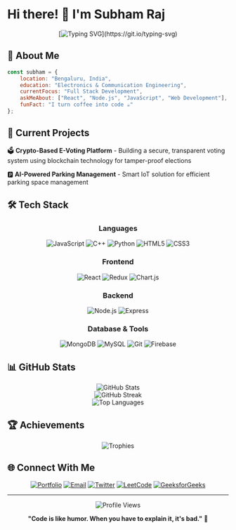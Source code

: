 # Hi there! 👋 I'm Subham Raj

<div align="center">
  
[![Typing SVG](https://readme-typing-svg.herokuapp.com?font=Fira+Code&pause=1000&color=00F7FF&center=true&vCenter=true&width=435&lines=Full+Stack+Developer;MERN+Stack+Enthusiast;Problem+Solver;Building+the+Future!)](https://git.io/typing-svg)

</div>

## 🚀 About Me

```javascript
const subham = {
    location: "Bengaluru, India",
    education: "Electronics & Communication Engineering",
    currentFocus: "Full Stack Development",
    askMeAbout: ["React", "Node.js", "JavaScript", "Web Development"],
    funFact: "I turn coffee into code ☕️"
};
```

## 🔭 Current Projects

🗳️ **Crypto-Based E-Voting Platform** - Building a secure, transparent voting system using blockchain technology for tamper-proof elections

🅿️ **AI-Powered Parking Management** - Smart IoT solution for efficient parking space management

## 🛠️ Tech Stack

<div align="center">

### Languages
![JavaScript](https://img.shields.io/badge/-JavaScript-F7DF1E?style=for-the-badge&logo=javascript&logoColor=black)
![C++](https://img.shields.io/badge/-C++-00599C?style=for-the-badge&logo=cplusplus&logoColor=white)
![Python](https://img.shields.io/badge/-Python-3776AB?style=for-the-badge&logo=python&logoColor=white)
![HTML5](https://img.shields.io/badge/-HTML5-E34F26?style=for-the-badge&logo=html5&logoColor=white)
![CSS3](https://img.shields.io/badge/-CSS3-1572B6?style=for-the-badge&logo=css3&logoColor=white)

### Frontend
![React](https://img.shields.io/badge/-React-61DAFB?style=for-the-badge&logo=react&logoColor=black)
![Redux](https://img.shields.io/badge/-Redux-764ABC?style=for-the-badge&logo=redux&logoColor=white)
![Chart.js](https://img.shields.io/badge/-Chart.js-FF6384?style=for-the-badge&logo=chartdotjs&logoColor=white)

### Backend
![Node.js](https://img.shields.io/badge/-Node.js-339933?style=for-the-badge&logo=nodedotjs&logoColor=white)
![Express](https://img.shields.io/badge/-Express-000000?style=for-the-badge&logo=express&logoColor=white)

### Database & Tools
![MongoDB](https://img.shields.io/badge/-MongoDB-47A248?style=for-the-badge&logo=mongodb&logoColor=white)
![MySQL](https://img.shields.io/badge/-MySQL-4479A1?style=for-the-badge&logo=mysql&logoColor=white)
![Git](https://img.shields.io/badge/-Git-F05032?style=for-the-badge&logo=git&logoColor=white)
![Firebase](https://img.shields.io/badge/-Firebase-FFCA28?style=for-the-badge&logo=firebase&logoColor=black)

</div>

## 📊 GitHub Stats

<div align="center">
  <img src="https://github-readme-stats.vercel.app/api?username=subham-raj-01&show_icons=true&theme=radical" alt="GitHub Stats" />
</div>

<div align="center">
  <img src="https://github-readme-streak-stats.herokuapp.com/?user=subham-raj-01&theme=radical" alt="GitHub Streak" />
</div>

<div align="center">
  <img src="https://github-readme-stats.vercel.app/api/top-langs/?username=subham-raj-01&layout=compact&theme=radical" alt="Top Languages" />
</div>

## 🏆 Achievements

<div align="center">
  <img src="https://github-profile-trophy.vercel.app/?username=subham-raj-01&theme=radical&row=1&column=6" alt="Trophies" />
</div>

## 🌐 Connect With Me

<div align="center">

[![Portfolio](https://img.shields.io/badge/Portfolio-FF5722?style=for-the-badge&logo=google-chrome&logoColor=white)](https://subhamport.netlify.app/)
[![Email](https://img.shields.io/badge/Email-D14836?style=for-the-badge&logo=gmail&logoColor=white)](mailto:subhamraj.work@gmail.com)
[![Twitter](https://img.shields.io/badge/Twitter-1DA1F2?style=for-the-badge&logo=twitter&logoColor=white)](https://twitter.com/subhamr456)
[![LeetCode](https://img.shields.io/badge/LeetCode-FFA116?style=for-the-badge&logo=leetcode&logoColor=black)](https://www.leetcode.com/codzzzzzz)
[![GeeksforGeeks](https://img.shields.io/badge/GeeksforGeeks-298D46?style=for-the-badge&logo=geeksforgeeks&logoColor=white)](https://auth.geeksforgeeks.org/user/srajpab1za)

</div>

---

<div align="center">
  
![Profile Views](https://komarev.com/ghpvc/?username=subham-raj-01&label=Profile%20views&color=0e75b6&style=for-the-badge)

**"Code is like humor. When you have to explain it, it's bad."** 💭

</div>
